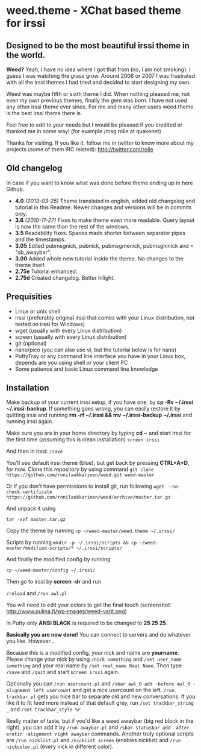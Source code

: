 weed.theme - XChat based theme for irssi
==============

Designed to be the most beautiful irssi theme in the world.
--------------

**Weed?** Yeah, I have no idea where I got that from (no, I am not smoking). I guess I was watching the grass grow. Around 2006 or 2007 I was frustrated with all the irssi themes I had tried and decided to start designing my own. 

Weed was maybe fifth or sixth theme I did. When nothing pleased me, not even my own previous themes, finally the gem was born. I have not used any other irssi theme ever since. For me and many other users weed.theme is the best irssi theme there is.

Feel free to edit to your needs but I would be pleased if you credited or thanked me in some way! (for example /msg rolle at quakenet)

Thanks for visiting.
If you like it, follow me in twitter to know more about my projects (some of them IRC related): http://twitter.com/rolle

Old changelog
--------------

In case if you want to know what was done before theme ending up in here Github.

- **4.0** *(2013-03-25)* Theme translated in english, added old changelog and tutorial in this Readme. Newer changes and versions will be in commits only.
- **3.6** *(2010-11-27)* Fixes to make theme even more readable. Query layout is now the same than the rest of the windows.
- **3.5** Readability fixes. Spaces made shorter between separator pipes and the timestamps.
- **3.05** Edited pubmsgnick, pubnick, pubmsgmenick, pubmsghinick and = "sb_awaybar";
- **3.00** Added whole new tutorial inside the theme. No changes to the theme itself.
- **2.75e** Tutorial enhanced. 
- **2.75d** Created changelog. Better hilight.

Prequisities
--------------

- Linux or unix shell
- irssi (preferably original irssi that comes with your Linux distribution, not tested on irssi for Windows)
- wget (usually with every Linux distribution)
- screen (usually with every Linux distribution)
- git (optional)
- nano/pico (you can also use vi, but the tutorial below is for nano)
- PuttyTray or any command line interface you have in your Linux box, depends are you using shell or your client PC
- Some patience and basic Linux command line knowledge

Installation
--------------

Make backup of your current irssi setup, if you have one, by **cp -Rv ~/.irssi ~/.irssi-backup**. If something goes wrong, you can easily restore it by quitting irssi and running **rm -rf ~/.irssi && mv ~/.irssi-backup ~/.irssi** and running irssi again.

Make sure you are in your home directory by typing **cd ~** and start irssi for the first time (assuming this is clean installation)
`screen irssi`

And then in irssi:
`/save`

You'll see default irssi theme (blue), but get back by pressing **CTRL+A+D**, for now. Clone this repository by using command 
`git clone https://github.com/ronilaukkarinen/weed.git weed-master`

Or if you don't have permissions to install git, run following
`wget --no-check-certificate https://github.com/ronilaukkarinen/weed/archive/master.tar.gz`

And unpack it using

`tar -xvf master.tar.gz`

Copy the theme by running
`cp ~/weed-master/weed.theme ~/.irssi/`

Scripts by running
`mkdir -p ~/.irssi/scripts && cp ~/weed-master/modified-scripts/* ~/.irssi/scripts/`

And finally the modified config by running 

`cp ~/weed-master/config ~/.irssi/`

Then go to irssi by **screen -dr** and run

`/reload` and `/run awl.pl`

You will need to edit your colors to get the final touch (screenshot: http://www.pulina.fi/wp-images/weed-varit.png)

In Putty only **ANSI BLACK** is required to be changed to **25 25 25**.

**Basically you are now done!** You can connect to servers and do whatever you like. However...

Because this is a modified config, your nick and name are **yourname**. Please change your nick by using `/nick something` and `/set user_name something` and your real name by `/set real_name Real Name`. Then type `/save` and `/quit` and start `screen irssi` again.

Optionally you can `/run usercount.pl` and `/sbar awl_0 add -before awl_0 -alignment left usercount` and get a nice usercount on the left.
`/run trackbar.pl` gets you nice bar to separate old and new conversations. If you like it to fit feed more instead of that default grey, run `/set trackbar_string _` and `/set trackbar_style %r`

Really matter of taste, but if you'd like a weed awaybar (big red block in the right), you can add it by `/run awaybar.pl` and `/sbar statusbar add -after erotin -alignment right awaybar` commands. Another truly optional scripts are `/run nicklist.pl` and `/nicklist screen` (enables nicklist) and `/run nickcolor.pl` (every nick in different color).
